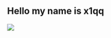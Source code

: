 ## Hello my name is x1qq

![](https://github-readme-stats.vercel.app/api/wakatime?username=@xiqq&api_domain=wakapi.xiqq.space&bg_color=2D3748&title_color=2F855A&icon_color=2F855A&text_color=ffffff&custom_title=Wakapi%20Week%20Stats&layout=compact)
